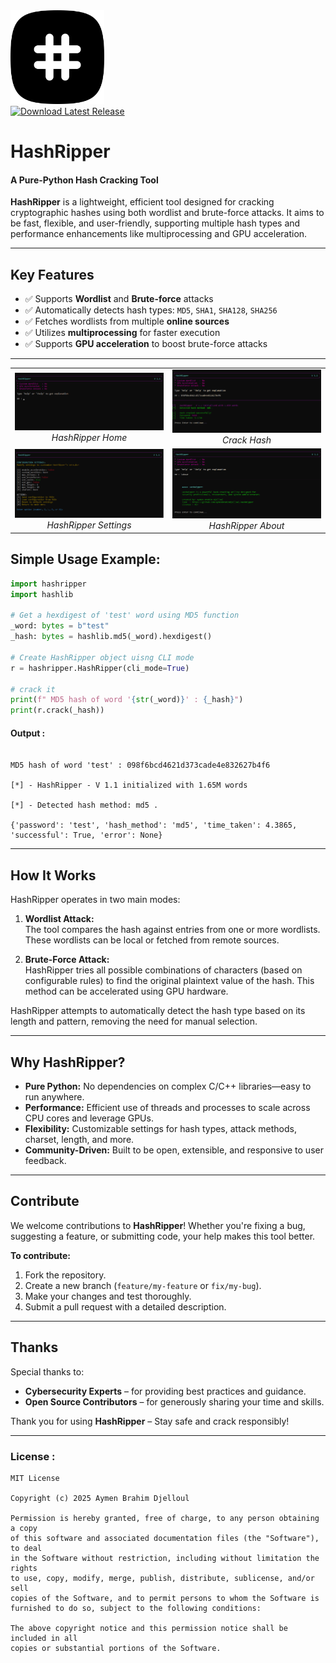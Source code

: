 <div align="left">
  <img src="https://github.com/aymenbrahimdjelloul/HashRipper/blob/main/images/icon.png" alt="HashRipper Logo" width="150" height="150">
</div>

<a href="https://github.com/aymenbrahimdjelloul/HashRipper/releases/latest">
    <img src="https://img.shields.io/github/v/release/aymenbrahimdjelloul/HashRipper?color=green&label=Download&style=for-the-badge" alt="Download Latest Release">
  </a>

# **HashRipper**
#### A Pure-Python Hash Cracking Tool

**HashRipper** is a lightweight, efficient tool designed for cracking cryptographic hashes using both wordlist and brute-force attacks. It aims to be fast, flexible, and user-friendly, supporting multiple hash types and performance enhancements like multiprocessing and GPU acceleration.

---

## **Key Features**

- ✅ Supports **Wordlist** and **Brute-force** attacks  
- ✅ Automatically detects hash types: `MD5`, `SHA1`, `SHA128`, `SHA256`  
- ✅ Fetches wordlists from multiple **online sources**  
- ✅ Utilizes **multiprocessing** for faster execution  
- ✅ Supports **GPU acceleration** to boost brute-force attacks

---

<div align="center">
  <table>
    <tr>
      <td align="center">
        <img src="https://github.com/aymenbrahimdjelloul/HashRipper/blob/main/images/screenshot_1.PNG" alt="Main Interface" width="400px"/>
        <br>
        <em>HashRipper Home</em>
      </td>
      <td align="center">
        <img src="https://github.com/aymenbrahimdjelloul/HashRipper/blob/main/images/screenshot_2.PNG" alt="Crack Hash" width="400px"/>
        <br>
        <em>Crack Hash</em>
      </td>
    </tr>
    <tr>
      <td align="center">
        <img src="https://github.com/aymenbrahimdjelloul/HashRipper/blob/main/images/screenshot_3.PNG" alt="HashRipper settings" width="400px"/>
        <br>
        <em>HashRipper Settings</em>
      </td>
      <td align="center">
        <img src="https://github.com/aymenbrahimdjelloul/HashRipper/blob/main/images/screenshot_4.PNG" alt="HashRipper About" width="400px"/>
        <br>
        <em>HashRipper About</em>
      </td>
    </tr>
  </table>
</div>


## Simple Usage Example:

~~~python
import hashripper
import hashlib

# Get a hexdigest of 'test' word using MD5 function
_word: bytes = b"test"
_hash: bytes = hashlib.md5(_word).hexdigest()

# Create HashRipper object uisng CLI mode
r = hashripper.HashRipper(cli_mode=True)

# crack it
print(f" MD5 hash of word '{str(_word)}' : {_hash}")
print(r.crack(_hash))
~~~
#### Output :
~~~

MD5 hash of word 'test' : 098f6bcd4621d373cade4e832627b4f6

[*] - HashRipper - V 1.1 initialized with 1.65M words

[*] - Detected hash method: md5 .

{'password': 'test', 'hash_method': 'md5', 'time_taken': 4.3865, 'successful': True, 'error': None}

~~~


---

## **How It Works**

HashRipper operates in two main modes:

1. **Wordlist Attack:**  
   The tool compares the hash against entries from one or more wordlists. These wordlists can be local or fetched from remote sources.

2. **Brute-Force Attack:**  
   HashRipper tries all possible combinations of characters (based on configurable rules) to find the original plaintext value of the hash. This method can be accelerated using GPU hardware.

HashRipper attempts to automatically detect the hash type based on its length and pattern, removing the need for manual selection.

---

## **Why HashRipper?**

- **Pure Python:** No dependencies on complex C/C++ libraries—easy to run anywhere.  
- **Performance:** Efficient use of threads and processes to scale across CPU cores and leverage GPUs.  
- **Flexibility:** Customizable settings for hash types, attack methods, charset, length, and more.  
- **Community-Driven:** Built to be open, extensible, and responsive to user feedback.

---

## **Contribute**

We welcome contributions to **HashRipper**! Whether you're fixing a bug, suggesting a feature, or submitting code, your help makes this tool better.

**To contribute:**
1. Fork the repository.
2. Create a new branch (`feature/my-feature` or `fix/my-bug`).
3. Make your changes and test thoroughly.
4. Submit a pull request with a detailed description.

---

## **Thanks**

Special thanks to:

- **Cybersecurity Experts** – for providing best practices and guidance.
- **Open Source Contributors** – for generously sharing your time and skills.
  
Thank you for using **HashRipper** – Stay safe and crack responsibly!

---

### License : 

~~~
MIT License

Copyright (c) 2025 Aymen Brahim Djelloul

Permission is hereby granted, free of charge, to any person obtaining a copy
of this software and associated documentation files (the "Software"), to deal
in the Software without restriction, including without limitation the rights
to use, copy, modify, merge, publish, distribute, sublicense, and/or sell
copies of the Software, and to permit persons to whom the Software is
furnished to do so, subject to the following conditions:

The above copyright notice and this permission notice shall be included in all
copies or substantial portions of the Software.

~~~
